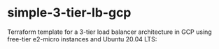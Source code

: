 # simple-3-tier-lb-gcp
Terraform template for a 3-tier load balancer architecture in GCP using free-tier e2-micro instances and Ubuntu 20.04 LTS:
